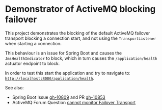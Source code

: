 # Demonstrator of ActiveMQ blocking failover

This project demonstrates the blocking of the default ActiveMQ failover transport
blocking a connection start, and not using the `TransportListener` when starting a connection.

This behaviour is an issue for Spring Boot and causes the `JmsHealthIndicator` to block,
which in turn causes the `/application/health` actuator endpoint to block.

In order to test this start the application and try to navigate to: [`http://localhost:8080/application/health`](http://localhost:8080/application/health).

See also:

* Spring Boot Issue [gh-10809](https://github.com/spring-projects/spring-boot/issues/10809) and PR [gh-10853](https://github.com/spring-projects/spring-boot/pull/10853)
* ActiveMQ Forum Question [cannot monitor Failover Transport](http://activemq.2283324.n4.nabble.com/Cannot-monitor-Failover-Transport-td4732844.html) 

